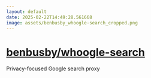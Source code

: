 ```yaml
---
layout: default
date: 2025-02-22T14:49:28.561668
image: assets/benbusby_whoogle-search_cropped.png
---
```


# [benbusby/whoogle-search](https://github.com/benbusby/whoogle-search)

Privacy-focused Google search proxy
